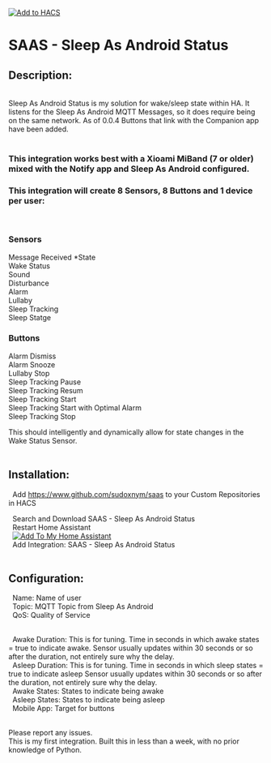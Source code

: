 [![Add to HACS](https://img.shields.io/badge/HACS-Custom-orange.svg?style=for-the-badge&logo=home%20assistant&labelColor=202020&color=41BDF5)](https://hacs.xyz/docs/faq/custom_repositories)<br>
<h1>SAAS - Sleep As Android Status</h1>
<h2>Description:</h2></br>
Sleep As Android Status is my solution for wake/sleep state within HA. It listens for the Sleep As Android MQTT Messages, so it does require being on the same network. As of 0.0.4 Buttons that link with the Companion app have been added.</br></br>
<h3>This integration works best with a Xioami MiBand (7 or older) mixed with the Notify app and Sleep As Android configured.</h3>

<h3>This integration will create 8 Sensors, 8 Buttons and 1 device per user:</h3></br>

<h3>Sensors</h3>
Message Received *State</br>
Wake Status</br>
Sound</br>
Disturbance</br>
Alarm</br>
Lullaby</br>
Sleep Tracking</br>
Sleep Statge</br>

<h3>Buttons</h3>
Alarm Dismiss</br>
Alarm Snooze</br>
Lullaby Stop</br>
Sleep Tracking Pause</br>
Sleep Tracking Resum</br>
Sleep Tracking Start</br>
Sleep Tracking Start with Optimal Alarm</br>
Sleep Tracking Stop</br>





This should intelligently and dynamically allow for state changes in the Wake Status Sensor.</br></br>


<h2>Installation:</h2>


  &nbsp;&nbsp;Add https://www.github.com/sudoxnym/saas to your Custom Repositories in HACS</br>
  
  &nbsp;&nbsp;Search and Download SAAS - Sleep As Android Status</br>
  &nbsp;&nbsp;Restart Home Assistant</br>
  &nbsp;&nbsp;[![Add To My Home Assistant](https://my.home-assistant.io/badges/config_flow_start.svg)](https://my.home-assistant.io/redirect/config_flow_start/?domain=saas)<br>
  &nbsp;&nbsp;Add Integration: SAAS - Sleep As Android Status</br></br>


<h2>Configuration:</h3>

  &nbsp;&nbsp;Name: Name of user</br>
  &nbsp;&nbsp;Topic: MQTT Topic from Sleep As Android</br>
  &nbsp;&nbsp;QoS: Quality of Service</br></br>

  &nbsp;&nbsp;Awake Duration: This is for tuning. Time in seconds in which awake states = true to indicate awake. Sensor usually updates within 30 seconds or so after the duration, not entirely sure why the delay.</br>
  &nbsp;&nbsp;Asleep Duration: This is for tuning. Time in seconds in which sleep states = true to indicate asleep Sensor usually updates within 30 seconds or so after the duration, not entirely sure why the delay.</br>
  &nbsp;&nbsp;Awake States: States to indicate being awake</br>
  &nbsp;&nbsp;Asleep States: States to indicate being asleep</br>
  &nbsp;&nbsp;Mobile App: Target for buttons </br></br>

Please report any issues.</br>
This is my first integration.
Built this in less than a week, with no prior knowledge of Python.
